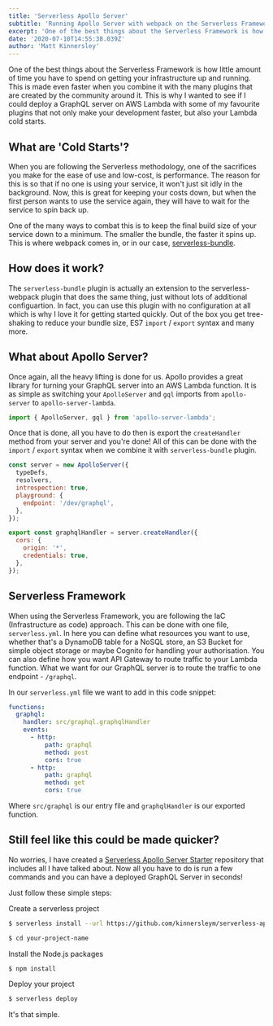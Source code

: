 ```yaml
---
title: 'Serverless Apollo Server'
subtitle: 'Running Apollo Server with webpack on the Serverless Framework'
excerpt: 'One of the best things about the Serverless Framework is how little amount of time you have to spend on getting your infrastructure up and running. This is made even faster when you combine it with the many plugins that are created by the community around it.'
date: '2020-07-10T14:55:38.039Z'
author: 'Matt Kinnersley'
---
```


One of the best things about the Serverless Framework is how little amount of time you have to spend on getting your infrastructure up and running. This is made even faster when you combine it with the many plugins that are created by the community around it. This is why I wanted to see if I could deploy a GraphQL server on AWS Lambda with some of my favourite plugins that not only make your development faster, but also your Lambda cold starts.

## What are 'Cold Starts'?

When you are following the Serverless methodology, one of the sacrifices you make for the ease of use and low-cost, is performance. The reason for this is so that if no one is using your service, it won't just sit idly in the background. Now, this is great for keeping your costs down, but when the first person wants to use the service again, they will have to wait for the service to spin back up.

One of the many ways to combat this is to keep the final build size of your service down to a minimum. The smaller the bundle, the faster it spins up. This is where webpack comes in, or in our case, [serverless-bundle](https://github.com/AnomalyInnovations/serverless-bundle).

## How does it work?

The `serverless-bundle` plugin is actually an extension to the serverless-webpack plugin that does the same thing, just without lots of additional configuartion. In fact, you can use this plugin with no configuration at all which is why I love it for getting started quickly. Out of the box you get tree-shaking to reduce your bundle size, ES7 `import` / `export` syntax and many more.

## What about Apollo Server?

Once again, all the heavy lifting is done for us. Apollo provides a great library for turning your GraphQL server into an AWS Lambda function. It is as simple as switching your `ApolloServer` and `gql` imports from `apollo-server` to `apollo-server-lambda`.

```js
import { ApolloServer, gql } from 'apollo-server-lambda';
```

Once that is done, all you have to do then is export the `createHandler` method from your server and you're done! All of this can be done with the `import` / `export` syntax when we combine it with `serverless-bundle` plugin.

```js
const server = new ApolloServer({
  typeDefs,
  resolvers,
  introspection: true,
  playground: {
    endpoint: '/dev/graphql',
  },
});

export const graphqlHandler = server.createHandler({
  cors: {
    origin: '*',
    credentials: true,
  },
});
```

## Serverless Framework

When using the Serverless Framework, you are following the IaC (Infrastructure as code) approach. This can be done with one file, `serverless.yml`. In here you can define what resources you want to use, whether that's a DynamoDB table for a NoSQL store, an S3 Bucket for simple object storage or maybe Cognito for handling your authorisation. You can also define how you want API Gateway to route traffic to your Lambda function. What we want for our GraphQL server is to route the traffic to one endpoint - `/graphql`.

In our `serverless.yml` file we want to add in this code snippet:

```yml
functions:
  graphql:
    handler: src/graphql.graphqlHandler
    events:
      - http:
          path: graphql
          method: post
          cors: true
      - http:
          path: graphql
          method: get
          cors: true
```

Where `src/graphql` is our entry file and `graphqlHandler` is our exported function.

## Still feel like this could be made quicker?

No worries, I have created a [Serverless Apollo Server Starter](https://github.com/kinnersleym/serverless-apollo-server-starter) repository that includes all I have talked about. Now all you have to do is run a few commands and you can have a deployed GraphQL Server in seconds!

Just follow these simple steps:

Create a serverless project

```bash
$ serverless install --url https://github.com/kinnersleym/serverless-apollo-server-starter --name your-project-name
```

```bash
$ cd your-project-name
```

Install the Node.js packages

```bash
$ npm install
```

Deploy your project

```bash
$ serverless deploy
```

It's that simple.
